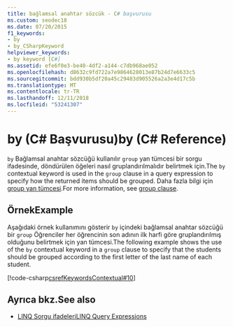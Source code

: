 ```yaml
---
title: bağlamsal anahtar sözcük - C# başvurusu
ms.custom: seodec18
ms.date: 07/20/2015
f1_keywords:
- by
- by_CSharpKeyword
helpviewer_keywords:
- by keyword [C#]
ms.assetid: efe6f0e3-be40-4df2-a144-c7db968ae052
ms.openlocfilehash: d8632c9fd722a7e9864628013e87b24d7e6633c5
ms.sourcegitcommit: bdd930b5df20a45c29483d905526a2a3e4d17c5b
ms.translationtype: MT
ms.contentlocale: tr-TR
ms.lasthandoff: 12/11/2018
ms.locfileid: "53241307"
---
```

# <a name="by-c-reference"></a><span data-ttu-id="f6f5f-102">by (C# Başvurusu)</span><span class="sxs-lookup"><span data-stu-id="f6f5f-102">by (C# Reference)</span></span>

<span data-ttu-id="f6f5f-103">`by` Bağlamsal anahtar sözcüğü kullanılır `group` yan tümcesi bir sorgu ifadesinde, döndürülen öğeleri nasıl gruplandırılmalıdır belirtmek için.</span><span class="sxs-lookup"><span data-stu-id="f6f5f-103">The `by` contextual keyword is used in the `group` clause in a query expression to specify how the returned items should be grouped.</span></span> <span data-ttu-id="f6f5f-104">Daha fazla bilgi için [group yan tümcesi](../../../csharp/language-reference/keywords/group-clause.md).</span><span class="sxs-lookup"><span data-stu-id="f6f5f-104">For more information, see [group clause](../../../csharp/language-reference/keywords/group-clause.md).</span></span>

## <a name="example"></a><span data-ttu-id="f6f5f-105">Örnek</span><span class="sxs-lookup"><span data-stu-id="f6f5f-105">Example</span></span>

<span data-ttu-id="f6f5f-106">Aşağıdaki örnek kullanımını gösterir `by` içindeki bağlamsal anahtar sözcüğü bir `group` Öğrenciler her öğrencinin son adının ilk harfi göre gruplandırılmış olduğunu belirtmek için yan tümcesi.</span><span class="sxs-lookup"><span data-stu-id="f6f5f-106">The following example shows the use of the `by` contextual keyword in a `group` clause to specify that the students should be grouped according to the first letter of the last name of each student.</span></span>

[!code-csharp[csrefKeywordsContextual#10](~/samples/snippets/csharp/VS_Snippets_VBCSharp/csrefKeywordsContextual/CS/csrefKeywordsContextual.cs#10)]

## <a name="see-also"></a><span data-ttu-id="f6f5f-107">Ayrıca bkz.</span><span class="sxs-lookup"><span data-stu-id="f6f5f-107">See also</span></span>

- [<span data-ttu-id="f6f5f-108">LINQ Sorgu ifadeleri</span><span class="sxs-lookup"><span data-stu-id="f6f5f-108">LINQ Query Expressions</span></span>](../../../csharp/programming-guide/linq-query-expressions/index.md)
